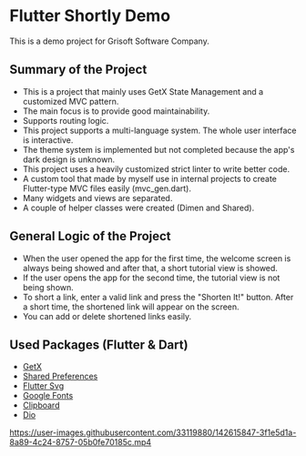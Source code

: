 # Flutter Shortly Demo

This is a demo project for Grisoft Software Company.

## Summary of the Project

* This is a project that mainly uses GetX State Management and a customized MVC pattern.
* The main focus is to provide good maintainability.
* Supports routing logic.
* This project supports a multi-language system. The whole user interface is interactive.
* The theme system is implemented but not completed because the app's dark design is unknown.
* This project uses a heavily customized strict linter to write better code.
* A custom tool that made by myself use in internal projects to create Flutter-type MVC files easily (mvc_gen.dart).
* Many widgets and views are separated.
* A couple of helper classes were created (Dimen and Shared).

## General Logic of the Project
* When the user opened the app for the first time, the welcome screen is always being showed and after that, a short tutorial view is showed.
* If the user opens the app for the second time, the tutorial view is not being shown.
* To short a link, enter a valid link and press the "Shorten It!" button. After a short time, the shortened link will appear on the screen.
* You can add or delete shortened links easily.

## Used Packages (Flutter & Dart)
- [GetX](https://pub.dev/packages/get)
- [Shared Preferences](https://pub.dev/packages/shared_preferences)
- [Flutter Svg](https://pub.dev/packages/flutter_svg)
- [Google Fonts](https://pub.dev/packages/google_fonts)
- [Clipboard](https://pub.dev/packages/clipboard)
- [Dio](https://pub.dev/packages/dio)


https://user-images.githubusercontent.com/33119880/142615847-3f1e5d1a-8a89-4c24-8757-05b0fe70185c.mp4
